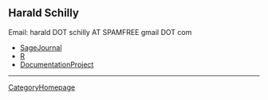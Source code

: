 

## Harald Schilly

Email: harald DOT schilly AT SPAMFREE gmail DOT com 

* <a href="/SageJournal">SageJournal</a> 
* <a href="/R">R</a> 
* <a href="/DocumentationProject">DocumentationProject</a> 


---

 <a href="/CategoryHomepage">CategoryHomepage</a> 
